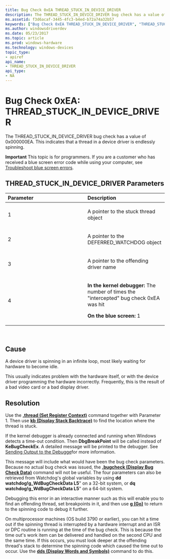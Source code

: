 ```yaml
---
title: Bug Check 0xEA THREAD_STUCK_IN_DEVICE_DRIVER
description: The THREAD_STUCK_IN_DEVICE_DRIVER bug check has a value of 0x000000EA. This indicates that a thread in a device driver is endlessly spinning.
ms.assetid: f3d6acaf-3445-4fc3-b4ed-b72a74a32b57
keywords: ["Bug Check 0xEA THREAD_STUCK_IN_DEVICE_DRIVER", "THREAD_STUCK_IN_DEVICE_DRIVER"]
ms.author: windowsdriverdev
ms.date: 05/23/2017
ms.topic: article
ms.prod: windows-hardware
ms.technology: windows-devices
topic_type:
- apiref
api_name:
- THREAD_STUCK_IN_DEVICE_DRIVER
api_type:
- NA
---
```


# Bug Check 0xEA: THREAD\_STUCK\_IN\_DEVICE\_DRIVER


The THREAD\_STUCK\_IN\_DEVICE\_DRIVER bug check has a value of 0x000000EA. This indicates that a thread in a device driver is endlessly spinning.

**Important** This topic is for programmers. If you are a customer who has received a blue screen error code while using your computer, see [Troubleshoot blue screen errors](http://windows.microsoft.com/windows-10/troubleshoot-blue-screen-errors).

## THREAD\_STUCK\_IN\_DEVICE\_DRIVER Parameters


<table>
<colgroup>
<col width="50%" />
<col width="50%" />
</colgroup>
<thead>
<tr class="header">
<th align="left">Parameter</th>
<th align="left">Description</th>
</tr>
</thead>
<tbody>
<tr class="odd">
<td align="left"><p>1</p></td>
<td align="left"><p>A pointer to the stuck thread object</p></td>
</tr>
<tr class="even">
<td align="left"><p>2</p></td>
<td align="left"><p>A pointer to the DEFERRED_WATCHDOG object</p></td>
</tr>
<tr class="odd">
<td align="left"><p>3</p></td>
<td align="left"><p>A pointer to the offending driver name</p></td>
</tr>
<tr class="even">
<td align="left"><p>4</p></td>
<td align="left"><p><strong>In the kernel debugger:</strong> The number of times the &quot;intercepted&quot; bug check 0xEA was hit</p>
<p><strong>On the blue screen:</strong> 1</p></td>
</tr>
</tbody>
</table>

 

Cause
-----

A device driver is spinning in an infinite loop, most likely waiting for hardware to become idle.

This usually indicates problem with the hardware itself, or with the device driver programming the hardware incorrectly. Frequently, this is the result of a bad video card or a bad display driver.

Resolution
----------

Use the [**.thread (Set Register Context)**](-thread--set-register-context-.md) command together with Parameter 1. Then use [**kb (Display Stack Backtrace)**](k--kb--kc--kd--kp--kp--kv--display-stack-backtrace-.md) to find the location where the thread is stuck.

If the kernel debugger is already connected and running when Windows detects a time-out condition. Then **DbgBreakPoint** will be called instead of **KeBugCheckEx**. A detailed message will be printed to the debugger. See [Sending Output to the Debugge](sending-output-to-the-debugger.md)for more information.

This message will include what would have been the bug check parameters. Because no actual bug check was issued, the [**.bugcheck (Display Bug Check Data)**](-bugcheck--display-bug-check-data-.md) command will not be useful. The four parameters can also be retrieved from Watchdog's global variables by using **dd watchdog!g\_WdBugCheckData L5**" on a 32-bit system, or **dq watchdog!g\_WdBugCheckData L5**" on a 64-bit system.

Debugging this error in an interactive manner such as this will enable you to find an offending thread, set breakpoints in it, and then use [**g (Go)**](g--go-.md) to return to the spinning code to debug it further.

On multiprocessor machines (OS build 3790 or earlier), you can hit a time out if the spinning thread is interrupted by a hardware interrupt and an ISR or DPC routine is running at the time of the bug check. This is because the time out's work item can be delivered and handled on the second CPU and the same time. If this occurs, you must look deeper at the offending thread's stack to determine the spinning code which caused the time out to occur. Use the [**dds (Display Words and Symbols)**](dds--dps--dqs--display-words-and-symbols-.md) command to do this.

 

 




